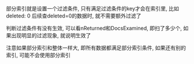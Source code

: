 
部分索引就是设置一个过滤条件, 只有满足过滤条件的key才会在索引里, 比如deleted: 0
后续查deleted=0的数据时, 就不需要额外过滤了

判断过滤条件有没有生效, 可以看nReturned和DocsExamined, 即扫了多少个, 如果出现明显的过滤现象, 就说明生效了

注意如果部分索引和整体一样大, 即所有数据都满足部分索引条件, 如果还有别的索引, 可能不会使用部分索引